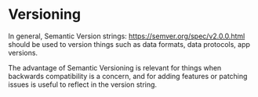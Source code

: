 # Versioning

In general, Semantic Version strings: https://semver.org/spec/v2.0.0.html should be used to version things such as data formats, data protocols, app versions.  

The advantage of Semantic Versioning is relevant for things when backwards compatibility is a concern, and for adding features or patching issues is useful to reflect in the version string. 

